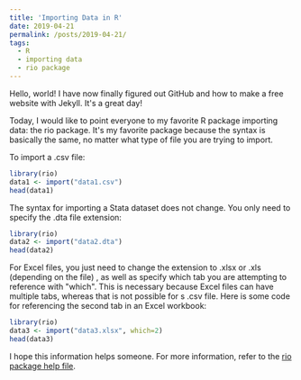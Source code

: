 ```yaml
---
title: 'Importing Data in R'
date: 2019-04-21
permalink: /posts/2019-04-21/
tags:
  - R
  - importing data
  - rio package
---
```


Hello, world! I have now finally figured out GitHub and how to make a free website with Jekyll. It's a great day!

Today, I would like to point everyone to my favorite R package importing data: the rio package. It's my favorite package because the syntax is basically the same, no matter what type of file you are trying to import.

To import a .csv file:
```r
library(rio)
data1 <- import("data1.csv")
head(data1)
```
The syntax for importing a Stata dataset does not change. You only need to specify the .dta file extension: 
```r
library(rio)
data2 <- import("data2.dta")
head(data2)
```

For Excel files, you just need to change the extension to .xlsx or .xls (depending on the file) , as well as specify which tab you are attempting to reference with "which". This is necessary because Excel files can have multiple tabs, whereas that is not possible for s .csv file. Here is some code for referencing the second tab in an Excel workbook:
```r
library(rio)
data3 <- import("data3.xlsx", which=2)
head(data3)
```

I hope this information helps someone. For more information, refer to the [rio package help file](https://cran.r-project.org/web/packages/rio/rio.pdf).
